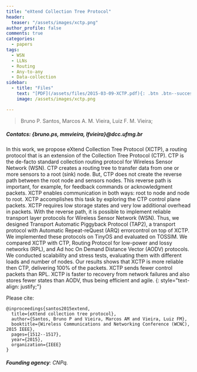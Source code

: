 ```yaml
---
title: "eXtend Collection Tree Protocol"
header:
  teaser: "/assets/images/xctp.png"
author_profile: false
comments: true
categories:
  - papers
tags:
  - WSN
  - LLNs
  - Routing
  - Any-to-any
  - Data-collection
sidebar:
  - title: "Files"
    text: "[PDF](/assets/files/2015-03-09-XCTP.pdf){: .btn .btn--success} [IEEE-DOI](10.1109/WCNC.2015.7127692){: .btn} [Talk PDF](https://www.dropbox.com/s/j42c8hc4uv9jb8j/xctp-presentation-wcnc-rev.pptx?dl=0){: .btn .btn--info}"
    image: /assets/images/xctp.png

---
```


> Bruno P. Santos, Marcos A. M. Vieira, Luiz F. M. Vieira;
##### Contatcs: {bruno.ps, mmvieira, lfvieira}@dcc.ufmg.br

In this work, we propose eXtend Collection Tree Protocol (XCTP), a routing protocol that is an extension of the Collection Tree Protocol (CTP). CTP is the de-facto standard collection routing protocol for Wireless Sensor Network (WSN). CTP creates a routing tree to transfer data from one or more sensors to a root (sink) node. But, CTP does not create the reverse path between the root node and sensors nodes. This reverse path is important, for example, for feedback commands or acknowledgment packets. XCTP enables communication in both ways: root to node and node to root. XCTP accomplishes this task by exploring the CTP control plane packets. XCTP requires low storage states and very low additional overhead in packets. With the reverse path, it is possible to implement reliable transport layer protocols for Wireless Sensor Network (WSN). Thus, we designed Transport Automatic Piggyback Protocol (TAP2), a transport protocol with Automatic Repeat-reQuest (ARQ) errorcontrol on top of XCTP. We implemented these protocols on TinyOS and evaluated on TOSSIM. We compared XCTP with CTP, Routing Protocol for low-power and lossy networks (RPL), and Ad hoc On Demand Distance Vector (AODV) protocols. We conducted scalability and stress tests, evaluating them with different loads and number of nodes. Our results shows that XCTP is more reliable then CTP, delivering 100% of the packets. XCTP sends fewer control packets than RPL. XCTP is faster to recovery from network failures and also stores fewer states than AODV, thus being efficient and agile.
{: style="text-align: justify;"}

Please cite:
```TeX
@inproceedings{santos2015extend,
  title={eXtend collection tree protocol},
  author={Santos, Bruno P and Vieira, Marcos AM and Vieira, Luiz FM},
  booktitle={Wireless Communications and Networking Conference (WCNC), 2015 IEEE},
  pages={1512--1517},
  year={2015},
  organization={IEEE}
}
```

###### **Founding agency**: CNPq.




